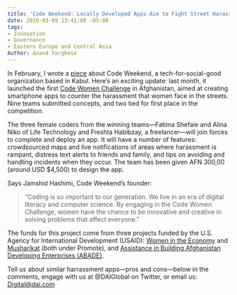 ```yaml
---
title: 'Code Weekend: Locally Developed Apps Aim to Fight Street Harassment'
date: 2016-03-09 13:41:00 -05:00
tags:
- Innovation
- Governance
- Eastern Europe and Central Asia
Author: Anand Varghese
---
```


In February, I wrote a [piece](http://dai-global-digital.com/2016/02/23/sowing-the-seeds-of-a-tech-for-social-good-ecosystem-in-afghanistan.html) about Code Weekend, a tech-for-social-good organization based in Kabul. Here’s an exciting update: last month, it launched the first [Code Women Challenge](http://challenge.codeweekend.af/register.php) in Afghanistan, aimed at creating smartphone apps to counter the harassment that women face in the streets. Nine teams submitted concepts, and two tied for first place in the competition.

<!--more-->

The three female coders from the winning teams—Fatima Shefaie and Alina Niko of Life Technology and Freshta Habibzay, a freelancer—will join forces to complete and deploy an app. It will have a number of features: crowdsourced maps and live notifications of areas where harassment is rampant, distress text alerts to friends and family, and tips on avoiding and handling incidents when they occur. The team has been given AFN 300,00 (around USD $4,500) to design the app.

Says Jamshid Hashimi, Code Weekend’s founder:

> “Coding is so important to our generation. We live in an era of digital literacy and computer science. By engaging in the Code Women Challenge, women have the chance to be innovative and creative in solving problems that affect everyone.”

The funds for this project come from three projects funded by the U.S. Agency for International Development (USAID): [Women in the Economy](http://dai.com/our-work/projects/afghanistan%E2%80%94women-economy-wie) and [Musharikat](http://dai.com/our-work/projects/afghanistan%E2%80%94musharikat) (both under Promote), and [Assistance in Building Afghanistan Developing Enterprises (ABADE)](http://dai.com/our-work/projects/afghanistan%E2%80%94assistance-building-afghanistan-development-enterprise-abade).

Tell us about similar harrassment apps—pros and cons—below in the comments, engage with us at @DAIGlobal on Twitter, or email us: Digital@dai.com